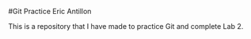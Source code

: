 #Git Practice Eric Antillon

This is a repository that I have made to practice Git and complete Lab 2.